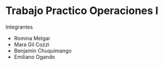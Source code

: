 # Trabajo Practico  Operaciones I

Integrantes
<ul>
  <li>Romina Melgar</li>
  <li>Mara Gil Cozzi</li>
  <li>Benjamin Chuquimango</li>
  <li>Emiliano Ogando</li>
</ul>
